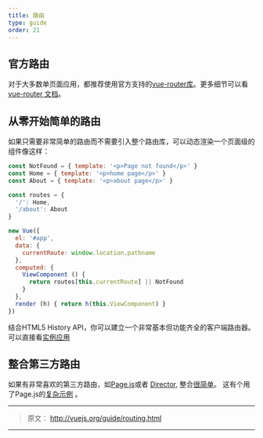 ```yaml
---
title: 路由
type: guide
order: 21
---
```


## 官方路由

对于大多数单页面应用，都推荐使用官方支持的[vue-router库](https://github.com/vuejs/vue-router)。更多细节可以看[vue-router 文档](https://router.vuejs.org/)。

## 从零开始简单的路由

如果只需要非常简单的路由而不需要引入整个路由库，可以动态渲染一个页面级的组件像这样：

``` js
const NotFound = { template: '<p>Page not found</p>' }
const Home = { template: '<p>home page</p>' }
const About = { template: '<p>about page</p>' }

const routes = {
  '/': Home,
  '/about': About
}

new Vue({
  el: '#app',
  data: {
    currentRoute: window.location.pathname
  },
  computed: {
    ViewComponent () {
      return routes[this.currentRoute] || NotFound
    }
  },
  render (h) { return h(this.ViewComponent) }
})
```

结合HTML5 History API，你可以建立一个非常基本但功能齐全的客户端路由器。可以直接看[实例应用](https://github.com/chrisvfritz/vue-2.0-simple-routing-example)

## 整合第三方路由

如果有非常喜欢的第三方路由，如[Page.js](https://github.com/visionmedia/page.js)或者 [Director](https://github.com/flatiron/director), 整合[很简单](https://github.com/chrisvfritz/vue-2.0-simple-routing-example/compare/master...pagejs)。 这有个用了Page.js的[复杂示例](https://github.com/chrisvfritz/vue-2.0-simple-routing-example/tree/pagejs) 。

***

> 原文： http://vuejs.org/guide/routing.html

***